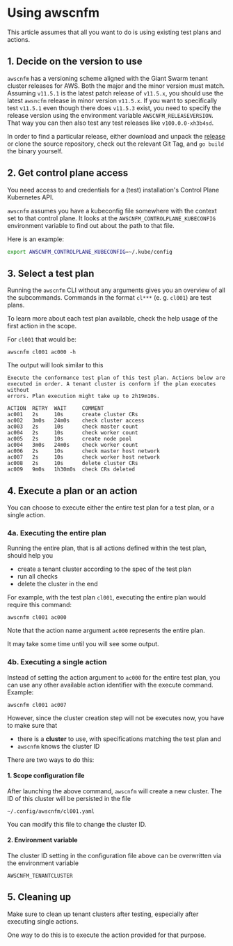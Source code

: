 # Using awscnfm

This article assumes that all you want to do is using existing test plans
and actions.

## 1. Decide on the version to use

`awscnfm` has a versioning scheme aligned with the Giant Swarm tenant cluster
releases for AWS. Both the major and the minor version must match. Assuming
`v11.5.1` is the latest patch release of `v11.5.x`, you should use the latest
`awsncfm` release in minor version `v11.5.x`. If you want to specifically test
`v11.5.1` even though there does `v11.5.3` exist, you need to specify the
release version using the environment variable `AWSCNFM_RELEASEVERSION`. That
way you can then also test any test releases like `v100.0.0-xh3b4sd`.

In order to find a particular release, either download and unpack the
[release](https://github.com/giantswarm/awscnfm/releases) or clone the source
repository, check out the relevant Git Tag, and `go build` the binary yourself.

## 2. Get control plane access

You need access to and credentials for a (test)
installation's Control Plane Kubernetes API.

`awscnfm` assumes you have a kubeconfig file somewhere with the context set to
that control plane. It looks at the `AWSCNFM_CONTROLPLANE_KUBECONFIG`
environment variable to find out about the path to that file.

Here is an example:

```bash
export AWSCNFM_CONTROLPLANE_KUBECONFIG=~/.kube/config
```

## 3. Select a test plan

Running the `awscnfm` CLI without any arguments gives you an overview of all the
subcommands. Commands in the format `cl***` (e. g. `cl001`) are test plans.

To learn more about each test plan available, check the help usage of the
first action in the scope.

For `cl001` that would be:

```nohighlight
awscnfm cl001 ac000 -h
```

The output will look similar to this

```nohighlight
Execute the conformance test plan of this test plan. Actions below are
executed in order. A tenant cluster is conform if the plan executes without
errors. Plan execution might take up to 2h19m10s.

ACTION  RETRY  WAIT     COMMENT
ac001   2s     10s      create cluster CRs
ac002   3m0s   24m0s    check cluster access
ac003   2s     10s      check master count
ac004   2s     10s      check worker count
ac005   2s     10s      create node pool
ac004   3m0s   24m0s    check worker count
ac006   2s     10s      check master host network
ac007   2s     10s      check worker host network
ac008   2s     10s      delete cluster CRs
ac009   9m0s   1h30m0s  check CRs deleted
```

## 4. Execute a plan or an action

You can choose to execute either the entire test plan for a test plan, or a single action.

### 4a. Executing the entire plan

Running the entire plan, that is all actions defined within the test plan, should help you

- create a tenant cluster according to the spec of the test plan
- run all checks
- delete the cluster in the end

For example, with the test plan `cl001`, executing the entire plan would require this command:

```nohighlight
awscnfm cl001 ac000
```

Note that the action name argument `ac000` represents the entire plan.

It may take some time until you will see some output.

### 4b. Executing a single action

Instead of setting the action argument to `ac000` for the entire test plan, you can use any other available action identifier with the execute command. Example:

```nohighlight
awscnfm cl001 ac007
```

However, since the cluster creation step will not be executes now, you have to make sure that

- there is a **cluster** to use, with specifications matching the test plan and
- `awscnfm` knows the cluster ID

There are two ways to do this:

#### 1. Scope configuration file

After launching the above command, `awscnfm` will create a new cluster. The ID of this cluster will be persisted in the file

```nohighlight
~/.config/awscnfm/cl001.yaml
```

You can modify this file to change the cluster ID.

#### 2. Environment variable

The cluster ID setting in the configuration file above can be overwritten via the environment variable

```nohighlight
AWSCNFM_TENANTCLUSTER
```

## 5. Cleaning up

Make sure to clean up tenant clusters after testing, especially after executing single actions.

One way to do this is to execute the action provided for that purpose.

